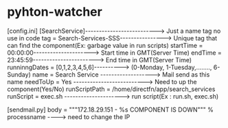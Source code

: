 # pyhton-watcher
[config.ini]
[SearchService]--------------------------> Just a name tag no use in code
tag = Search-Services-SSS----------------> Unique tag that can find the component(Ex: garbage value in run scripts)
startTime = 00:00:00---------------------> Start time in GMT(Server Time)
endTime = 23:45:59-----------------------> End time in GMT(Server Time)
runninngDates = [0,1,2,3,4,5,6]----------> (0-Monday, 1-Tuesday,........, 6-Sunday)
name = Search Service -------------------> Mail send as this name
needToUp = Yes --------------------------> Need to up the component(Yes/No)
runScriptPath = /home/directfn/app/search_services
runScript = exec.sh ---------------------> run script(Ex : run.sh, exec.sh)

[sendmail.py]
body = """172.18.29.151 - %s COMPONENT IS DOWN""" % processname ----> need to change the IP
